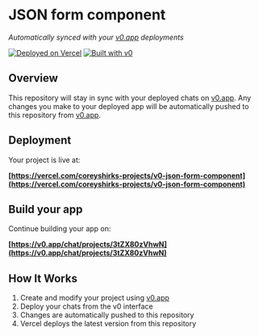 # JSON form component

*Automatically synced with your [v0.app](https://v0.app) deployments*

[![Deployed on Vercel](https://img.shields.io/badge/Deployed%20on-Vercel-black?style=for-the-badge&logo=vercel)](https://vercel.com/coreyshirks-projects/v0-json-form-component)
[![Built with v0](https://img.shields.io/badge/Built%20with-v0.app-black?style=for-the-badge)](https://v0.app/chat/projects/3tZX80zVhwN)

## Overview

This repository will stay in sync with your deployed chats on [v0.app](https://v0.app).
Any changes you make to your deployed app will be automatically pushed to this repository from [v0.app](https://v0.app).

## Deployment

Your project is live at:

**[https://vercel.com/coreyshirks-projects/v0-json-form-component](https://vercel.com/coreyshirks-projects/v0-json-form-component)**

## Build your app

Continue building your app on:

**[https://v0.app/chat/projects/3tZX80zVhwN](https://v0.app/chat/projects/3tZX80zVhwN)**

## How It Works

1. Create and modify your project using [v0.app](https://v0.app)
2. Deploy your chats from the v0 interface
3. Changes are automatically pushed to this repository
4. Vercel deploys the latest version from this repository
